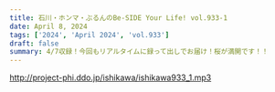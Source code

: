 ```yaml
---
title: 石川・ホンマ・ぶるんのBe-SIDE Your Life! vol.933-1
date: April 8, 2024
tags: ['2024', 'April 2024', 'vol.933']
draft: false
summary: 4/7収録！今回もリアルタイムに録って出しでお届け！桜が満開です！！
---
```


http://project-phi.ddo.jp/ishikawa/ishikawa933_1.mp3